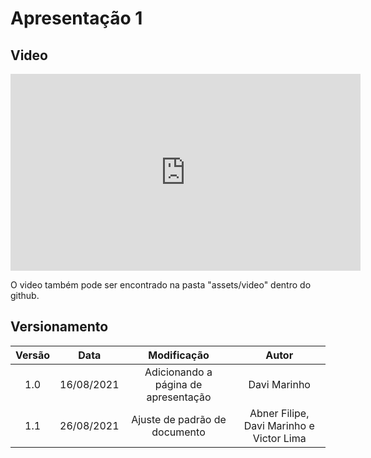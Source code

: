 # Apresentação 1

## Video

<iframe width="560" height="315" src="https://www.youtube.com/embed/-V9J09CLXe8" title="YouTube video player" frameborder="0" allow="accelerometer; autoplay; clipboard-write; encrypted-media; gyroscope; picture-in-picture" allowfullscreen></iframe>

O video também pode ser encontrado na pasta "assets/video" dentro do github.

## Versionamento

| Versão | Data | Modificação | Autor |
| :--: | :--: | :--: | :--: |
| 1.0 | 16/08/2021 | Adicionando a página de apresentação | Davi Marinho |
| 1.1 | 26/08/2021 | Ajuste de padrão de documento| Abner Filipe, Davi Marinho e Victor Lima |